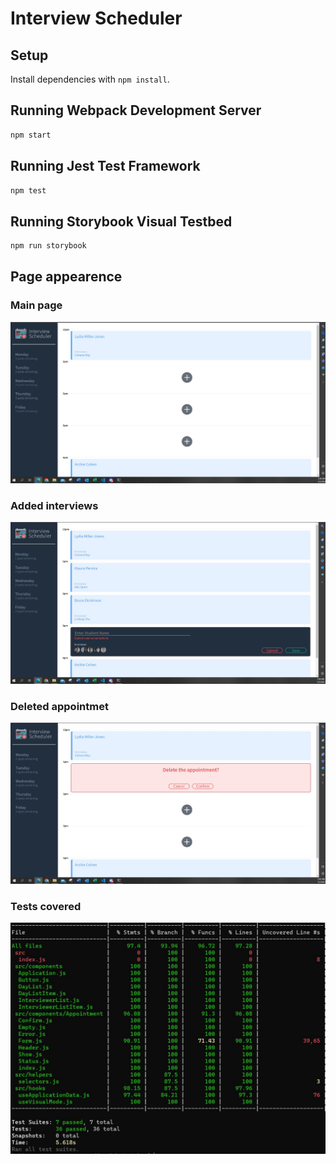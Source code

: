 # Interview Scheduler

## Setup

Install dependencies with `npm install`.

## Running Webpack Development Server

```sh
npm start
```

## Running Jest Test Framework

```sh
npm test
```

## Running Storybook Visual Testbed

```sh
npm run storybook
```

## Page appearence

### Main page
![architecture](https://github.com/mauroapjr/scheduler/blob/master/public/images/scheduler_main.JPG)

### Added interviews
![architecture](https://github.com/mauroapjr/scheduler/blob/master/public/images/scheduler_error.JPG)

### Deleted appointmet
![architecture](https://github.com/mauroapjr/scheduler/blob/master/public/images/scheduler_delete.JPG)

### Tests covered
![architecture](https://github.com/mauroapjr/scheduler/blob/master/public/images/scheduler_tests.JPG)
